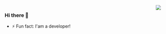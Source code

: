 <img align="right" src="https://github-readme-stats.vercel.app/api?username=leondevlifelog&count_private=true&show_icons=true"/>

### Hi there 👋

- ⚡ Fun fact: I'am a developer!
<!--
**LeonDevLifeLog/leondevlifelog** is a ✨ _special_ ✨ repository because its `README.md` (this file) appears on your GitHub profile.

Here are some ideas to get you started:

- 🔭 I’m currently working on ...
- 🌱 I’m currently learning ...
- 👯 I’m looking to collaborate on ...
- 🤔 I’m looking for help with ...
- 💬 Ask me about ...
- 📫 How to reach me: ...
- 😄 Pronouns: ...
- ⚡ Fun fact: ...
-->
<!--START_SECTION:waka-->
<!--END_SECTION:waka-->
